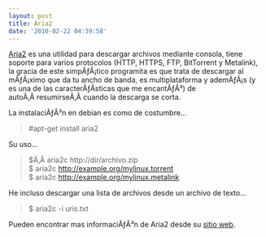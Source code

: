 ```yaml
---
layout: post
title: Aria2
date: '2010-02-22 04:39:58'
---
```



[Aria2](http://aria2.sourceforge.net) es una utilidad para descargar archivos mediante consola, tiene soporte para varios protocolos (HTTP, HTTPS, FTP, BitTorrent y Metalink), la gracia de este simpÃƒÂ¡tico programita es que trata de descargar al mÃƒÂ¡ximo que da tu ancho de banda, es multiplataforma y ademÃƒÂ¡s (y es una de las caracterÃƒÂ­sticas que me encantÃƒÂ³) de autoÃ‚Â resumirseÃ‚Â cuando la descarga se corta.

La instalaciÃƒÂ³n en debian es como de costumbre…

> #apt-get install aria2

Su uso…

> $Ã‚Â aria2c http://dir/archivo.zip  
>  $ aria2c http://example.org/mylinux.torrent  
>  $ aria2c http://example.org/mylinux.metalink

He incluso descargar una lista de archivos desde un archivo de texto…

> $ aria2c -i uris.txt

Pueden encontrar mas informaciÃƒÂ³n de Aria2 desde su [sitio web](http://aria2.sourceforge.net).


